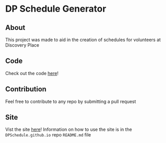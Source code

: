 # DP Schedule Generator

## About
This project was made to aid in the creation of schedules for volunteers at Discovery Place

## Code
Check out the code [here](https://github.com/DPSchedule/DPSchedule.github.io)!

## Contribution
Feel free to contribute to any repo by submitting a pull request

## Site
Vist the site [here](https://dpschedule.github.io/)!
Information on how to use the site is in the `DPSchedule.github.io` repo `README.md` file


